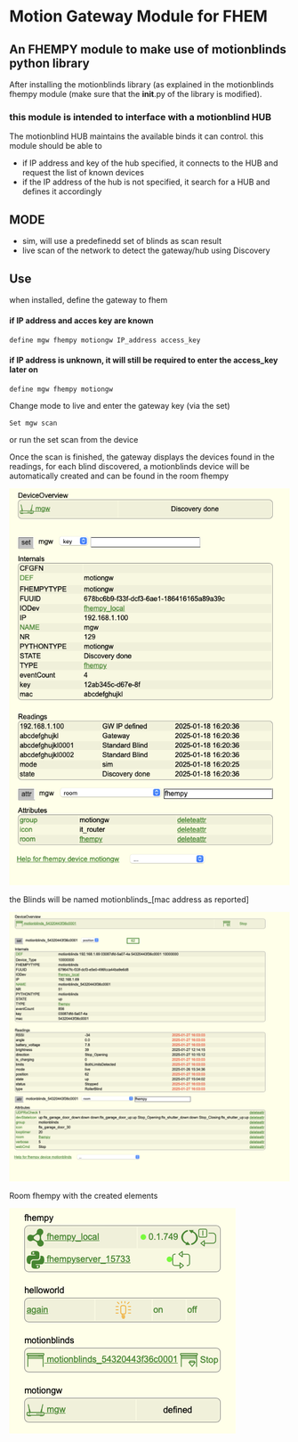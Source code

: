 # Motion Gateway Module for FHEM

## An FHEMPY module to make use of motionblinds python library

After installing the motionblinds library (as explained in the motionblinds fhempy module (make sure that the __init__.py of the library is modified).

### this module is intended to interface with a motionblind HUB

The motionblind HUB maintains the available binds it can control.
this module should be able to
+ if IP address and key of the hub specified, it connects to the HUB and request the list of known devices
+ if the IP address of the hub is not specified, it search for a HUB and defines it accordingly


## MODE
+ sim, will use a predefinedd set of blinds as scan result
+ live scan of the network to detect the gateway/hub using Discovery

  
## Use

when installed, define the gateway to fhem 

#### if IP address and acces key are known
    define mgw fhempy motiongw IP_address access_key

#### if IP address is unknown, it will still be required to enter the access_key later on
    define mgw fhempy motiongw


Change mode to live and enter the gateway key (via the set)

    Set mgw scan 

or run the set scan from the device

Once the scan is finished, the gateway displays the devices found in the readings, for each blind discovered, a motionblinds device will be automatically created and can be found in the room fhempy

![gateway reporting the devices](images/gateway.png)

the Blinds will be named motionblinds_[mac address as reported]

![Blind fhem device](images/motionblind.png)

Room fhempy with the created elements

![Room](images/fhempy_room.png)
